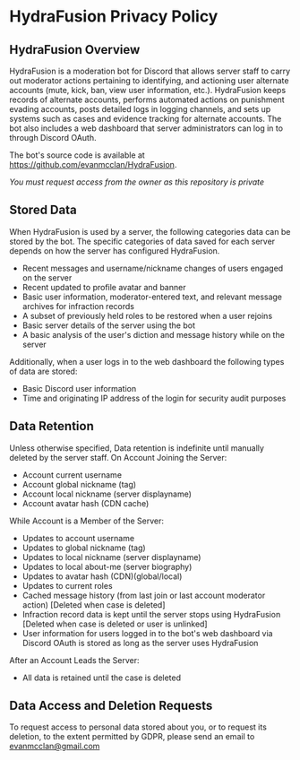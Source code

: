 # HydraFusion Privacy Policy
## HydraFusion Overview

HydraFusion is a moderation bot for Discord that allows server staff to carry out moderator actions pertaining to identifying, and actioning user alternate accounts (mute, kick, ban, view user information, etc.). HydraFusion keeps records of alternate accounts, performs automated actions on punishment evading accounts, posts detailed logs in logging channels, and sets up systems such as cases and evidence tracking for alternate accounts. The bot also includes a web dashboard that server administrators can log in to through Discord OAuth.

The bot's source code is available at https://github.com/evanmcclan/HydraFusion.

_You must request access from the owner as this repository is private_

## Stored Data

When HydraFusion is used by a server, the following categories data can be stored by the bot. The specific categories of data saved for each server depends on how the server has configured HydraFusion.

- Recent messages and username/nickname changes of users engaged on the server
- Recent updated to profile avatar and banner
- Basic user information, moderator-entered text, and relevant message archives for infraction records
- A subset of previously held roles to be restored when a user rejoins
- Basic server details of the server using the bot
- A basic analysis of the user's diction and message history while on the server

Additionally, when a user logs in to the web dashboard the following types of data are stored:

- Basic Discord user information
- Time and originating IP address of the login for security audit purposes 

## Data Retention
Unless otherwise specified, Data retention is indefinite until manually deleted by the server staff.
On Account Joining the Server:

- Account current username
- Account global nickname (tag)
- Account local nickname (server displayname)
- Account avatar hash (CDN cache)

While Account is a Member of the Server:

- Updates to account username
- Updates to global nickname (tag)
- Updates to local nickname (server displayname)
- Updates to local about-me (server biography)
- Updates to avatar hash (CDN)(global/local)
- Updates to current roles
- Cached message history (from last join or last account moderator action) [Deleted when case is deleted]
- Infraction record data is kept until the server stops using HydraFusion [Deleted when case is deleted or user is unlinked]
- User information for users logged in to the bot's web dashboard via Discord OAuth is stored as long as the server uses HydraFusion

After an Account Leads the Server:

- All data is retained until the case is deleted

## Data Access and Deletion Requests

To request access to personal data stored about you, or to request its deletion, to the extent permitted by GDPR, please send an email to evanmcclan@gmail.com 
